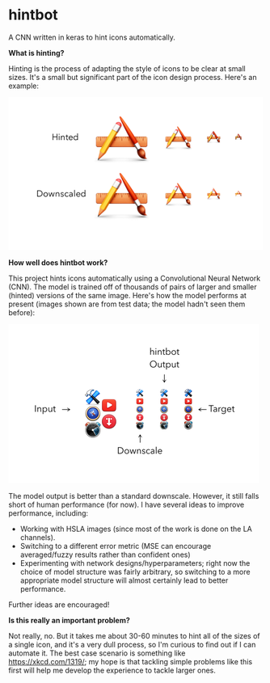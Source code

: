 # hintbot
A CNN written in keras to hint icons automatically.

**What is hinting?**

Hinting is the process of adapting the style of icons to be clear at small sizes.  It's a small but significant part of the icon design process.  Here's an example:

![](readme_images/comparison.png)

**How well does hintbot work?**

This project hints icons automatically using a Convolutional Neural Network (CNN).  The model is trained off of thousands of pairs of larger and smaller (hinted) versions of the same image.  Here's how the model performs at present (images shown are from test data; the model hadn't seen them before):

![](readme_images/model_progress.png)

The model output is better than a standard downscale.  However, it still falls short of human performance (for now).  I have several ideas to improve performance, including:

-   Working with HSLA images (since most of the work is done on the LA channels).
-   Switching to a different error metric (MSE can encourage averaged/fuzzy results rather than confident ones)
-   Experimenting with network designs/hyperparameters; right now the choice of model structure was fairly arbitrary, so switching to a more appropriate model structure will almost certainly lead to better performance.

Further ideas are encouraged!

**Is this really an important problem?**

Not really, no.  But it takes me about 30-60 minutes to hint all of the sizes of a single icon, and it's a very dull process, so I'm curious to find out if I can automate it.  The best case scenario is something like https://xkcd.com/1319/; my hope is that tackling simple problems like this first will help me develop the experience to tackle larger ones.